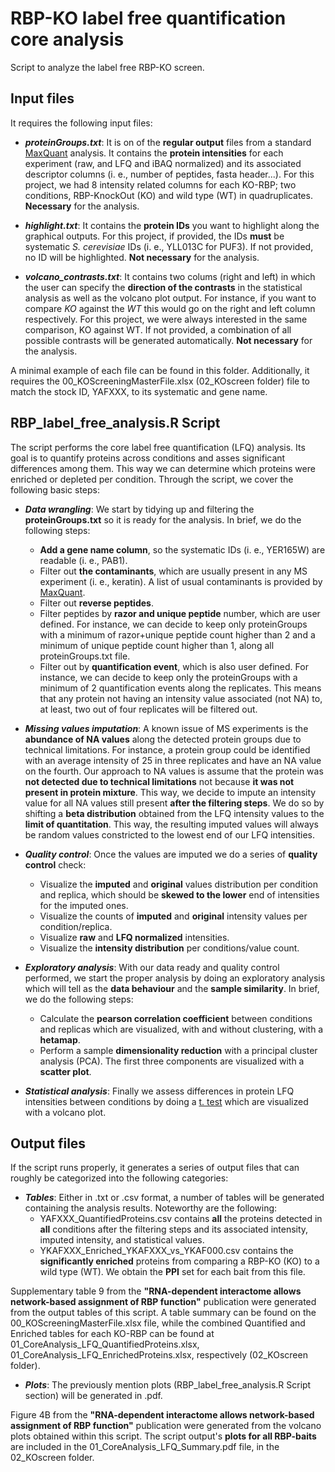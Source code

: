 # RBP-KO label free quantification core analysis

Script to analyze the label free RBP-KO screen. 

## Input files

It requires the following input files:

- **_proteinGroups.txt_**:  It is on of the **regular output** files from a standard [MaxQuant](https://www.maxquant.org/) analysis. It contains the **protein intensities** for each experiment (raw, and LFQ and iBAQ normalized) and its associated descriptor columns (i. e., number of peptides, fasta header...). For this project, we had 8 intensity related columns for each KO-RBP; two conditions, RBP-KnockOut (KO) and wild type (WT) in quadruplicates. **Necessary** for the analysis.

- **_highlight.txt_**:  It contains the **protein IDs** you want to highlight along the graphical outputs. For this project, if provided, the IDs **must** be systematic *S. cerevisiae* IDs (i. e., YLL013C for PUF3). If not provided, no ID will be highlighted. **Not necessary** for the analysis.

- **_volcano_contrasts.txt_**:  It contains two colums (right and left) in which the user can specify the **direction of the contrasts** in the statistical analysis as well as the volcano plot output. For instance, if you want to compare *KO* against the *WT* this would go on the right and left column respectively. For this project, we were always interested in the same comparison, KO against WT. If not provided, a combination of all possible contrasts will be generated automatically. **Not necessary** for the analysis.

A minimal example of each file can be found in this folder. Additionally, it requires the 00_KOScreeningMasterFile.xlsx (02_KOscreen folder) file to match the stock ID, YAFXXX, to its systematic and gene name. 

## RBP_label_free_analysis.R Script

The script performs the core label free quantification (LFQ) analysis. Its goal is to quantify proteins across conditions and asses significant differences among them. This way we can determine which proteins were enriched or depleted per condition. Through the script, we cover the following basic steps:

- **_Data wrangling_**: We start by tidying up and filtering the **proteinGroups.txt** so it is ready for the analysis. In brief, we do the following steps:
  - **Add a gene name column**, so the systematic IDs (i. e., YER165W) are readable (i. e., PAB1).
  - Filter out **the contaminants**, which are usually present in any MS experiment (i. e., keratin). A list of usual contaminants is provided by [MaxQuant](http://www.coxdocs.org/doku.php?id=maxquant:start_downloads.htm).
  - Filter out **reverse peptides**.
  - Filter peptides by **razor and unique peptide** number, which are user defined. For instance, we can decide to keep only proteinGroups with a minimum of razor+unique peptide count higher than 2 and a minimum of unique peptide count higher than 1, along all proteinGroups.txt file.
  - Filter out by **quantification event**, which is also user defined. For instance, we can decide to keep only the proteinGroups with a minimum of 2 quantification events along the replicates. This means that any protein not having an intensity value associated (not NA) to, at least, two out of four replicates will be filtered out. 
  
- **_Missing values imputation_**: A known issue of MS experiments is the **abundance of NA values** along the detected protein groups due to technical limitations. For instance, a protein group could be identified with an average intensity of 25 in three replicates and have an NA value on the fourth. Our approach to NA values is assume that the protein was **not detected due to technical limitations** not because **it was not present in protein mixture**. This way, we decide to impute an intensity value for all NA values still present **after the filtering steps**. We do so by shifting a **beta distribution** obtained from the LFQ intensity values to the **limit of quantitation**. This way, the resulting imputed values will always be random values constricted to the lowest end of our LFQ intensities.  

- **_Quality control_**: Once the values are imputed we do a series of **quality control** check:
  - Visualize the **imputed** and **original** values distribution per condition and replica, which should be **skewed to the lower** end of intensities for the imputed ones.
  - Visualize the counts of **imputed** and **original** intensity values per condition/replica.
  - Visualize **raw** and **LFQ normalized** intensities.
  - Visualize the **intensity distribution** per  conditions/value count.
 
- **_Exploratory analysis_**: With our data ready and quality control performed, we start the proper analysis by doing an exploratory analysis which will tell as the **data behaviour** and the **sample similarity**. In brief, we do the following steps:
  - Calculate the **pearson correlation coefficient** between conditions and replicas which are visualized, with and without clustering, with a **hetamap**.
  - Perform a sample **dimensionality reduction** with a principal cluster analysis (PCA). The first three components are visualized with a **scatter plot**. 

- **_Statistical analysis_**: Finally we assess differences in protein LFQ intensities between conditions by doing a [t. test](https://en.wikipedia.org/wiki/Student%27s_t-test) which are visualized with a volcano plot. 

## Output files

If the script runs properly, it generates a series of output files that can roughly be categorized into the following categories:

- **_Tables_**: Either in .txt or .csv format, a number of tables will be generated containing the analysis results. Noteworthy are the following:
  - YAFXXX_QuantifiedProteins.csv contains **all** the proteins detected in **all** conditions after the filtering steps and its associated intensity, imputed intensity, and statistical values.
  - YKAFXXX_Enriched_YKAFXXX_vs_YKAF000.csv contains the **significantly enriched** proteins from comparing a RBP-KO (KO) to a wild type (WT). We obtain the **PPI** set for each bait from this file.

Supplementary table 9 from the **"RNA-dependent interactome allows network-based assignment of RBP function"** publication were generated from the output tables of this script. A table summary can be found on the 00_KOScreeningMasterFile.xlsx file, while the combined Quantified and Enriched tables for each KO-RBP can be found at  01_CoreAnalysis_LFQ_QuantifiedProteins.xlsx, 01_CoreAnalysis_LFQ_EnrichedProteins.xlsx, respectively (02_KOscreen folder).

- **_Plots_**: The previously mention plots (RBP_label_free_analysis.R Script section) will be generated in .pdf.

Figure 4B from the **"RNA-dependent interactome allows network-based assignment of RBP function"** publication were generated from the volcano plots obtained within this script. The script output's **plots for all RBP-baits** are included in the 01_CoreAnalysis_LFQ_Summary.pdf file, in the 02_KOscreen folder.
  